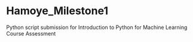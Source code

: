 # Hamoye_Milestone1
Python script submission for Introduction to Python for Machine Learning Course Assessment
